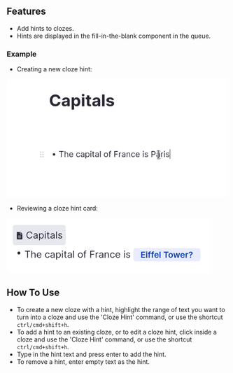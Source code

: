 ## Features

- Add hints to clozes.
- Hints are displayed in the fill-in-the-blank component in the queue.

### Example

- Creating a new cloze hint:

![](https://raw.githubusercontent.com/bjsi/cloze-hints/main/images/create-hint.gif)

- Reviewing a cloze hint card:

![](https://raw.githubusercontent.com/bjsi/cloze-hints/main/images/queue.pngs)


## How To Use

- To create a new cloze with a hint, highlight the range of text you want to turn into a cloze and use the 'Cloze Hint' command, or use the shortcut `ctrl/cmd+shift+h`.
- To add a hint to an existing cloze, or to edit a cloze hint, click inside a cloze and use the 'Cloze Hint' command, or use the shortcut `ctrl/cmd+shift+h`.
- Type in the hint text and press enter to add the hint.
- To remove a hint, enter empty text as the hint.
